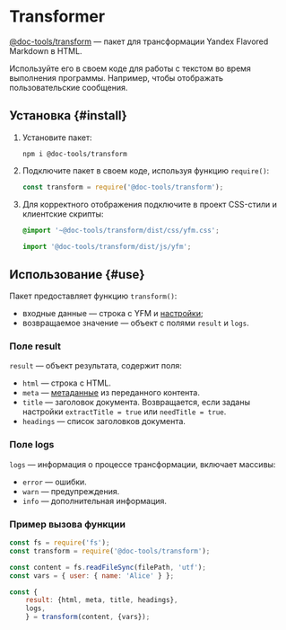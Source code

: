 # Transformer

[@doc-tools/transform](https://www.npmjs.com/package/@doc-tools/transform) — пакет для трансформации Yandex Flavored Markdown в HTML.

Используйте его в своем коде для работы с текстом во время выполнения программы. Например, чтобы отображать пользовательские сообщения.

## Установка {#install}

1. Установите пакет:

    ```shell
    npm i @doc-tools/transform
    ```

1. Подключите пакет в своем коде, используя функцию `require()`:

    ```javascript
    const transform = require('@doc-tools/transform');
    ```

1. Для корректного отображения подключите в проект CSS-стили и клиентские скрипты:

     ```css
     @import '~@doc-tools/transform/dist/css/yfm.css';
     ```

     ```javascript
     import '@doc-tools/transform/dist/js/yfm';
     ```

## Использование {#use}

Пакет предоставляет функцию `transform()`:
* входные данные — строка с YFM и [настройки](settings.md);
* возвращаемое значение — объект с полями `result` и `logs`.

### Поле result

`result` — объект результата, содержит поля:
* `html` — строка с HTML.
* `meta` — [метаданные](../../syntax/meta.md#meta) из переданного контента.
* `title` — заголовок документа. Возвращается, если заданы настройки `extractTitle = true` или `needTitle = true`.
* `headings` — список заголовков документа.

### Поле logs

`logs` — информация о процессе трансформации, включает массивы:
* `error` — ошибки.
* `warn` — предупреждения.
* `info` — дополнительная информация.

### Пример вызова функции

```javascript
const fs = require('fs');
const transform = require('@doc-tools/transform');

const content = fs.readFileSync(filePath, 'utf');
const vars = { user: { name: 'Alice' } };

const {
    result: {html, meta, title, headings},
    logs,
    } = transform(content, {vars});
    
```
